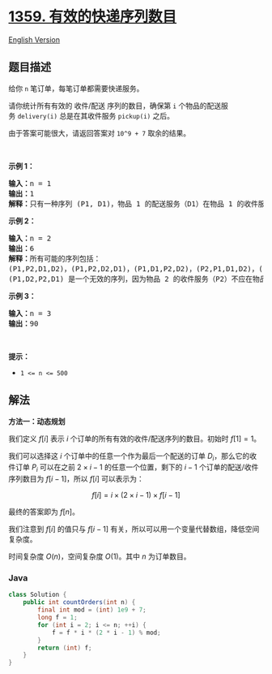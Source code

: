 # [1359. 有效的快递序列数目](https://leetcode.cn/problems/count-all-valid-pickup-and-delivery-options)

[English Version](/solution/1300-1399/1359.Count%20All%20Valid%20Pickup%20and%20Delivery%20Options/README_EN.md)

## 题目描述

<!-- 这里写题目描述 -->

<p>给你&nbsp;<code>n</code>&nbsp;笔订单，每笔订单都需要快递服务。</p>

<p>请你统计所有有效的 收件/配送 序列的数目，确保第 <code>i</code> 个物品的配送服务&nbsp;<code>delivery(i)</code> 总是在其收件服务&nbsp;<code>pickup(i)</code> 之后。</p>

<p>由于答案可能很大，请返回答案对 <code>10^9 + 7</code> 取余的结果。</p>

<p>&nbsp;</p>

<p><strong>示例 1：</strong></p>

<pre><strong>输入：</strong>n = 1
<strong>输出：</strong>1
<strong>解释：</strong>只有一种序列 (P1, D1)，物品 1 的配送服务（D1）在物品 1 的收件服务（P1）后。
</pre>

<p><strong>示例 2：</strong></p>

<pre><strong>输入：</strong>n = 2
<strong>输出：</strong>6
<strong>解释：</strong>所有可能的序列包括：
(P1,P2,D1,D2)，(P1,P2,D2,D1)，(P1,D1,P2,D2)，(P2,P1,D1,D2)，(P2,P1,D2,D1) 和 (P2,D2,P1,D1)。
(P1,D2,P2,D1) 是一个无效的序列，因为物品 2 的收件服务（P2）不应在物品 2 的配送服务（D2）之后。
</pre>

<p><strong>示例 3：</strong></p>

<pre><strong>输入：</strong>n = 3
<strong>输出：</strong>90
</pre>

<p>&nbsp;</p>

<p><strong>提示：</strong></p>

<ul>
	<li><code>1 &lt;= n &lt;= 500</code></li>
</ul>

## 解法

**方法一：动态规划**

我们定义 $f[i]$ 表示 $i$ 个订单的所有有效的收件/配送序列的数目。初始时 $f[1] = 1$。

我们可以选择这 $i$ 个订单中的任意一个作为最后一个配送的订单 $D_i$，那么它的收件订单 $P_i$ 可以在之前 $2 \times i - 1$ 的任意一个位置，剩下的 $i - 1$ 个订单的配送/收件序列数目为 $f[i - 1]$，所以 $f[i]$ 可以表示为：

$$
f[i] = i \times (2 \times i - 1) \times f[i - 1]
$$

最终的答案即为 $f[n]$。

我们注意到 $f[i]$ 的值只与 $f[i - 1]$ 有关，所以可以用一个变量代替数组，降低空间复杂度。

时间复杂度 $O(n)$，空间复杂度 $O(1)$。其中 $n$ 为订单数目。

### **Java**

```java
class Solution {
    public int countOrders(int n) {
        final int mod = (int) 1e9 + 7;
        long f = 1;
        for (int i = 2; i <= n; ++i) {
            f = f * i * (2 * i - 1) % mod;
        }
        return (int) f;
    }
}
```
